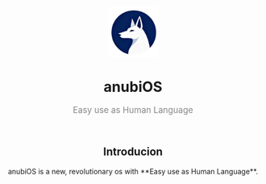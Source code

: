 <div align="center">
  <img src="/assets/logo.png" width=100 id=Logo>

  # anubiOS
  <p style="
    margin-top: 0; 
    font-size: 1.2em; 
    font-weight: normal; 
    color: #888888; 
    margin-bottom: 5px; 
  ">
    Easy use as Human Language
  </p>

&nbsp;
<div align=center>
  <h2>Introducion</h2>
  anubiOS is a new, revolutionary os with **Easy use as Human Language**. 
</div>
